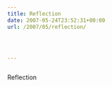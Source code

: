```yaml
---
title: Reflection
date: 2007-05-24T23:52:31+00:00
url: /2007/05/reflection/




---
```

<div class="flickr">
  <a href="http://www.flickr.com/photos/schreibblogade/513423509/"><img src="//farm1.static.flickr.com/199/513423509_c87583b09d.jpg" class="flickr-photo" alt="" /></a></p>

  <p>
    Reflection
  </p>
</div>
